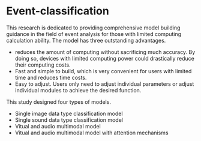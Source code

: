 # Event-classification
This research is dedicated to providing comprehensive model building guidance in the field of event analysis for those with limited computing calculation ability. 
The model has three outstanding advantages.
- reduces the amount of computing without sacrificing much accuracy. By doing so, devices with limited computing power could drastically reduce their computing costs.
- Fast and simple to build, which is very convenient for users with limited time and reduces time costs.
- Easy to adjust. Users only need to adjust individual parameters or adjust individual modules to achieve the desired function.

This study designed four types of models. 
- Single image data type classification model
- Single sound data type classification model
- Vitual and audio multimodal model 
- Vitual and audio multimodal model with attention mechanisms

